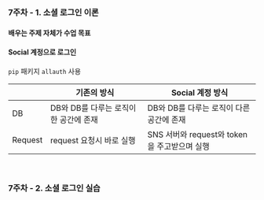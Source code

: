 ### 7주차 - 1. 소셜 로그인 이론

#### 배우는 주제 자체가 수업 목표

#### Social 계정으로 로그인
`pip` 패키지 `allauth` 사용

|         | 기존의 방식                            | Social 계정 방식                             |
| ------- | -------------------------------------- | -------------------------------------------- |
| DB      | DB와 DB를 다루는 로직이 한 공간에 존재 | DB와 DB를 다루는 로직이 다른 공간에 존재     |
| Request | request 요청시 바로 실행               | SNS 서버와 request와 token을 주고받으며 실행 |

<br/>

### 7주차 - 2. 소셜 로그인 실습
